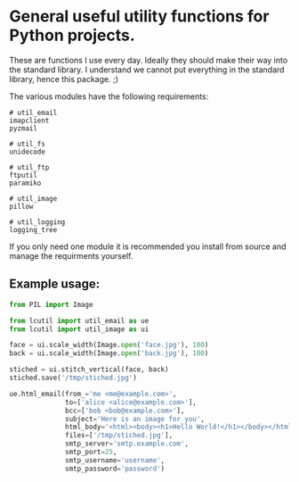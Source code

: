 # General useful utility functions for Python projects.

These are functions I use every day. Ideally they should make their way into the standard library.
I understand we cannot put everything in the standard library, hence this package. ;)

The various modules have the following requirements:

```
# util_email
imapclient
pyzmail

# util_fs
unidecode

# util_ftp
ftputil
paramiko

# util_image
pillow

# util_logging
logging_tree
```

If you only need one module it is recommended you install from source and manage the requirments yourself.


## Example usage:

```python
from PIL import Image

from lcutil import util_email as ue
from lcutil import util_image as ui

face = ui.scale_width(Image.open('face.jpg'), 100)
back = ui.scale_width(Image.open('back.jpg'), 100)

stiched = ui.stitch_vertical(face, back)
stiched.save('/tmp/stiched.jpg')

ue.html_email(from_='me <me@example.com>',
              to=['alice <alice@example.com>'],
              bcc=['bob <bob@example.com>'],
              subject='Here is an image for you',
              html_body='<html><body><h1>Hello World!</h1></body></html>',
              files=['/tmp/stiched.jpg'],
              smtp_server='smtp.example.com',
              smtp_port=25,
              smtp_username='username',
              smtp_password='password')
```
